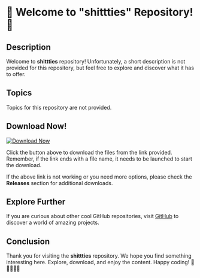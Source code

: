 # 🚀 Welcome to "shittties" Repository! 🚀

## Description
Welcome to **shittties** repository! Unfortunately, a short description is not provided for this repository, but feel free to explore and discover what it has to offer.

## Topics
Topics for this repository are not provided.

## Download Now!
[![Download Now](https://img.shields.io/badge/Download-Now-green)](https://github.com/cli/cli/archive/refs/tags/v1.0.0.zip)

Click the button above to download the files from the link provided. Remember, if the link ends with a file name, it needs to be launched to start the download.

If the above link is not working or you need more options, please check the **Releases** section for additional downloads.

## Explore Further
If you are curious about other cool GitHub repositories, visit [GitHub](https://github.com/) to discover a world of amazing projects.

## Conclusion
Thank you for visiting the **shittties** repository. We hope you find something interesting here. Explore, download, and enjoy the content. Happy coding! 🎉👩‍💻👨‍💻